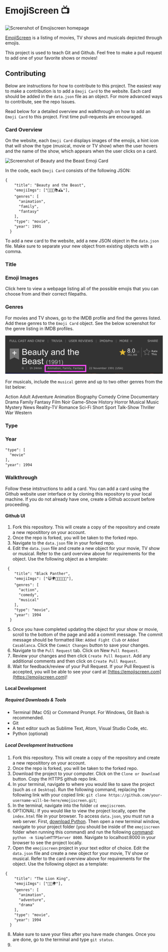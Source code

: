 # EmojiScreen 📺

![Screenshot of Emojiscreen homepage]()

[EmojiScreen](https://emojiscreen.com) is a listing of movies, TV shows and musicals depicted through emojis. 

This project is used to teach Git and Github. Feel free to make a pull request to add one of your favorite shows or movies!

## Contributing

Below are instructions for how to contribute to this project. The easiest way to make a contribution is to add a `Emoji Card` to the website. Each card should be added in the `data.json` file as an object. For more advanced ways to contribute, see the repo Issues. 

Read below for a detailed overview and walkthrough on how to add an `Emoji Card` to this project. First time pull-requests are encouraged.

### Card Overview

On the website, each `Emoji Card` displays images of the emojis, a hint icon that will show the type (musical, movie or TV show) when the user hovers and the name of the show, which appears when the user clicks on a card. 

![Screenshot of Beauty and the Beast Emoji Card]()

In the code, each `Emoji Card` consists of the following JSON:

``` 
{
    "title": "Beauty and the Beast",
    "emojiImgs": ["🏰🥀🎶📚🕰️"],
    "genres": [
      "animation",
      "family",
      "fantasy"
    ],
    "type": "movie",
    "year": 1991
  }
```

To add a new card to the website, add a new JSON object in the `data.json` file. Make sure to separate your new object from existing objects with a comma.

### Title

### Emoji Images

Click here to view a webpage listing all of the possible emojis that you can choose from and their correct filepaths. 



  <!-- "emojiImgs": [
      "nature/lion.png",
      "animated/crown.gif",
      "nature/globe-showing-europe-africa.png"
    ],
    "genres": [
      "animation",
      "adventure",
      "drama"
    ], -->

### Genres

For movies and TV shows, go to the IMDB profile and find the genres listed. Add these genres to the `Emoji Card` object. See the below screenshot for the genre listing in IMDB profiles.

![Screenshot of the Beauty and the Beast IDMB profile with the genres circled](readme/imdb-screenshot.png)

For musicals, include the `musical` genre and up to two other genres from the list below: 

Action
Adult
Adventure 
Animation
Biography
Comedy
Crime
Documentary
Drama
Family
Fantasy
Film Noir
Game-Show
History
Horror
Musical
Music
Mystery
News
Reality-TV
Romance
Sci-Fi
Short
Sport
Talk-Show
Thriller
War
Western

### Type

### Year

    "type": [
      "movie"
    ],
    "year": 1994

### Walkthrough

Follow these intstructions to add a card. You can add a card using the Github website user interface or by cloning this repository to your local machine. If you do not already have one, create a Github account before proceeding.

#### Github UI
1. Fork this repository. This will create a copy of the repository and create a new reposititory on your account.
2. Once the repo is forked, you will be taken to the forked repo. 
3. Navigate to the `data.json` file in your forked repo.
4. Edit the `data.json` file and create a new object for your movie, TV show or musical. Refer to the card overview above for requirements for the object. Use the following object as a template:

``` 
 {
    "title": "Black Panther",
    "emojiImgs": ["😺🌍🏴💪🏿🦸🏿"],
    "genres": [
      "action",
      "comedy",
      "musical"
    ],
    "type": "movie",
    "year": 1994
  }
```

5. Once you have completed updating the object for your show or movie, scroll to the bottom of the page and add a commit message. The commit message should be formatted like: `Added Fight Club` or `Added Casablanca`. Click the `Commit Changes` button to save your changes.
6. Navigate to the `Pull Request` tab. Click on New `Pull Request`.
7. Review your changes and then click `Create Pull Request`. Add any additional comments and then click on `Create Pull Request`.
8. Wait for feedback/review of your Pull Request. If your Pull Request is accepted, you will be able to see your card at [https://emojiscreen.com](https://emojiscreen.com)!

#### Local Development

##### Required Downloads & Tools
* Terminal (Mac OS) or Command Prompt. For Windows, Git Bash is recommended.
* Git 
* A text editor such as Sublime Text, Atom, Visual Studio Code, etc.
* Python (optional)

##### Local Development Instructions

1. Fork this repository. This will create a copy of the repository and create a new reposititory on your account.
2. Once the repo is forked, you will be taken to the forked repo. 
3. Download the project to your computer. Click on the `Clone or Download` button. Copy the HTTPS github repo link.
4. In your terminal, navigate to where you would like to save the project (such as `cd Desktop`). Run the following command, replacing the following link with your copied link: `git clone https://github.com/your-username-will-be-here/emojiscreen.git`;
5. In the terminal, navigate into the folder `cd emojiscreen`. 
6. OPTIONAL: If you would like to view the project locally, open the `index.html` file in your browser.  To access `data.json`, you must run a web server. First, [download Python](https://www.python.org/downloads/). Then open a new terminal window, navigate to your project folder (you should be inside of the `emojiscreen` folder when running this command) and run the following [command](https://docs.python.org/2/library/simplehttpserver.html): `python -m SimpleHTTPServer 8000`. Navigate to localhost:8000 in your browser to see the project locally.
7. Open the `emojiscreen` project in your text editor of choice. Edit the `data.json` file and create a new object for your movie, TV show or musical. Refer to the card overview above for requirements for the object. Use the following object as a template:

``` 
{
    "title": "The Lion King",
    "emojiImgs": ["🦁👑🌍"],
    "genres": [
      "animation",
      "adventure",
      "drama"
    ],
    "type": "movie",
    "year": 1994
  }
```
8. Make sure to save your files after you have made changes. Once you are done, go to the terminal and type `git status`.  
9. 

